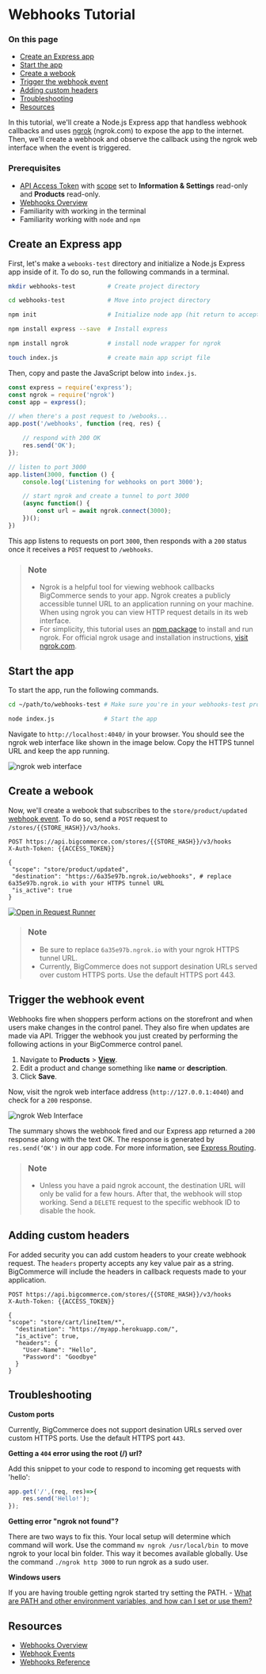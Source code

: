 # Webhooks Tutorial

<div class="otp" id="no-index">

### On this page

- [Create an Express app](#create-an-express-app)
- [Start the app](#start-the-app)
- [Create a webook](#create-a-webook)
- [Trigger the webhook event](#trigger-the-webhook-event)
- [Adding custom headers](#adding-custom-headers)
- [Troubleshooting](#troubleshooting)
- [Resources](#resources)

</div>

In this tutorial, we'll create a Node.js Express app that handless webhook callbacks and uses [ngrok](https://ngrok.com/) (ngrok.com) to expose the app to the internet. Then, we'll create a webhook and observe the callback using the ngrok web interface when the event is triggered.

### Prerequisites

- [API Access Token](https://developer.bigcommerce.com/api-docs/getting-started/authentication/rest-api-authentication) with [scope](https://developer.bigcommerce.com/api-docs/getting-started/authentication/rest-api-authentication#oauth-scopes) set to **Information & Settings** read-only and **Products** read-only.
- [Webhooks Overview](https://developer.bigcommerce.com/api-docs/store-management/webhooks/overview)
- Familiarity with working in the terminal
- Familiarity working with `node` and `npm`
## Create an Express app

First, let's make a `webooks-test` directory and initialize a Node.js Express app inside of it. To do so, run the following commands in a terminal.

```bash
mkdir webhooks-test         # Create project directory

cd webhooks-test            # Move into project directory

npm init                    # Initialize node app (hit return to accept the default values)

npm install express --save  # Install express

npm install ngrok           # install node wrapper for ngrok

touch index.js              # create main app script file
```

Then, copy and paste the JavaScript below into `index.js`.


```js
const express = require('express');
const ngrok = require('ngrok')
const app = express();

// when there's a post request to /webooks...
app.post('/webhooks', function (req, res) {

    // respond with 200 OK
    res.send('OK');
});

// listen to port 3000
app.listen(3000, function () {
    console.log('Listening for webhooks on port 3000');

    // start ngrok and create a tunnel to port 3000
    (async function() {
        const url = await ngrok.connect(3000);
    })();
})
```

This app listens to requests on port `3000`, then responds with a `200` status once it receives a `POST` request to `/webhooks`.

<div class="HubBlock--callout">
<div class="CalloutBlock--info">
<div class="HubBlock-content">

> ### Note
> * Ngrok is a helpful tool for viewing webhook callbacks BigCommerce sends to your app. Ngrok creates a publicly accessible tunnel URL to an application running on your machine. When using ngrok you can view HTTP request details in its web interface.
> * For simplicity, this tutorial uses an [npm package](https://www.npmjs.com/package/ngrok) to install and run ngrok. For official ngrok usage and installation instructions, [visit ngrok.com](https://ngrok.com/).

</div>
</div>
</div>

## Start the app

To start the app, run the following commands.

```bash
cd ~/path/to/webhooks-test # Make sure you're in your webhooks-test project directory

node index.js              # Start the app
```

Navigate to `http://localhost:4040/` in your browser. You should see the ngrok web interface like shown in the image below. Copy the HTTPS tunnel URL and keep the app running.

![ngrok web interface](//s3.amazonaws.com/user-content.stoplight.io/6012/1531500191661 "ngrok web interface")

## Create a webook

Now, we'll create a webook that subscribes to the `store/product/updated` [webhook event](https://developer.bigcommerce.com/api-docs/store-management/webhooks/events). To do so, send a `POST` request to `/stores/{{STORE_HASH}}/v3/hooks`.

```http
POST https://api.bigcommerce.com/stores/{{STORE_HASH}}/v3/hooks
X-Auth-Token: {{ACCESS_TOKEN}}

{
 "scope": "store/product/updated",
 "destination": "https://6a35e97b.ngrok.io/webhooks", # replace 6a35e97b.ngrok.io with your HTTPS tunnel URL
 "is_active": true
}
```

[![Open in Request Runner](https://storage.googleapis.com/bigcommerce-production-dev-center/images/Open-Request-Runner.svg)](https://developer.bigcommerce.com/api-reference/store-management/webhooks/webhooks/createwebhooks#requestrunner)

<div class="HubBlock--callout">
<div class="CalloutBlock--info">
<div class="HubBlock-content">

> ### Note
> * Be sure to replace `6a35e97b.ngrok.io` with your ngrok HTTPS tunnel URL.
> * Currently, BigCommerce does not support desination URLs served over custom HTTPS ports. Use the default HTTPS port 443.

</div>
</div>
</div>

## Trigger the webhook event

Webhooks fire when shoppers perform actions on the storefront and when users make changes in the control panel. They also fire when updates are made via API. Trigger the webhook you just created by performing the following actions in your BigCommerce control panel.

1. Navigate to **Products** > [**View**](https://login.bigcommerce.com/deep-links/manage/products).
2. Edit a product and change something like **name** or **description**.
3. Click **Save**.

Now, visit the ngrok web interface address (`http://127.0.0.1:4040`) and check for a `200` response.

![ngrok Web Interface](//s3.amazonaws.com/user-content.stoplight.io/6012/1531500945565 "ngrok Web Interface")

The summary shows the webhook fired and our Express app returned a `200` response along with the text OK. The response is generated by `res.send(‘OK')` in our app code. For more information, see [Express Routing](https://expressjs.com/en/guide/routing.html).

<div class="HubBlock--callout">
<div class="CalloutBlock--warning">
<div class="HubBlock-content">

> ### Note
>
> * Unless you have a paid ngrok account, the destination URL will only be valid for a few hours. After that, the webhook will stop working. Send a `DELETE` request to the specific webhook ID to disable the hook.

</div>
</div>
</div>

## Adding custom headers

For added security you can add custom headers to your create webhook request. The `headers` property accepts any key value pair as a string. BigCommerce will include the headers in callback requests made to your application.

```http
POST https://api.bigcommerce.com/stores/{{STORE_HASH}}/v3/hooks
X-Auth-Token: {{ACCESS_TOKEN}}

{
"scope": "store/cart/lineItem/*",
  "destination": "https://myapp.herokuapp.com/",
  "is_active": true,
  "headers": {
    "User-Name": "Hello",
    "Password": "Goodbye"
  }
}
```

## Troubleshooting

**Custom ports**

Currently, BigCommerce does not support desination URLs served over custom HTTPS ports. Use the default HTTPS port `443`.

**Getting a `404` error using the root (/) url?**

Add this snippet to your code to respond to incoming get requests with 'hello':

```js
app.get('/',(req, res)=>{
    res.send('Hello!');
});
```

**Getting error "ngrok not found"?**

There are two ways to fix this. Your local setup will determine which command will work.
Use the command `mv ngrok /usr/local/bin `to move ngrok to your local bin folder. This way it becomes available globally.
Use the command `./ngrok http 3000` to run ngrok as a sudo user.

**Windows users**

If you are having trouble getting ngrok started try setting the PATH.
    - [What are PATH and other environment variables, and how can I set or use them?](https://superuser.com/questions/284342/what-are-path-and-other-environment-variables-and-how-can-i-set-or-use-them)

## Resources
* [Webhooks Overview](https://developer.bigcommerce.com/api-docs/getting-started/webhooks/about-webhooks)
* [Webhook Events](https://developer.bigcommerce.com/api-docs/getting-started/webhooks/webhook-events)
* [Webhooks Reference](https://developer.bigcommerce.com/api-reference/webhooks)
